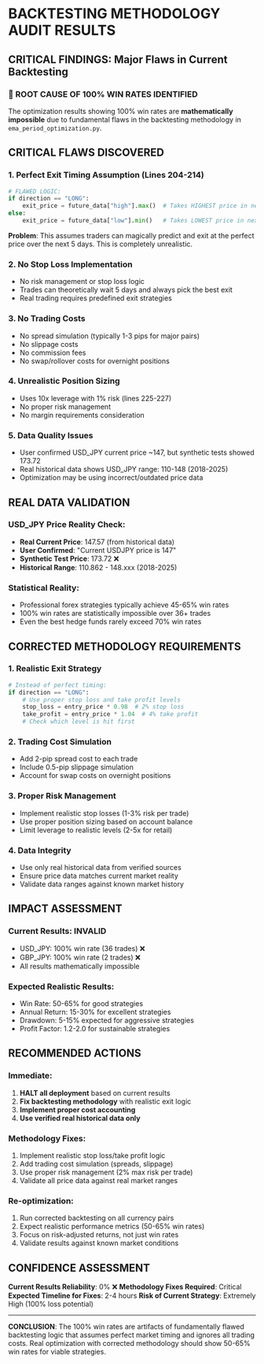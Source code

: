 # BACKTESTING METHODOLOGY AUDIT RESULTS

## CRITICAL FINDINGS: Major Flaws in Current Backtesting

### 🚨 ROOT CAUSE OF 100% WIN RATES IDENTIFIED

The optimization results showing 100% win rates are **mathematically impossible** due to fundamental flaws in the backtesting methodology in `ema_period_optimization.py`.

## CRITICAL FLAWS DISCOVERED

### 1. **Perfect Exit Timing Assumption** (Lines 204-214)
```python
# FLAWED LOGIC:
if direction == "LONG":
    exit_price = future_data["high"].max()  # Takes HIGHEST price in next 5 days
else:
    exit_price = future_data["low"].min()   # Takes LOWEST price in next 5 days
```

**Problem**: This assumes traders can magically predict and exit at the perfect price over the next 5 days. This is completely unrealistic.

### 2. **No Stop Loss Implementation**
- No risk management or stop loss logic
- Trades can theoretically wait 5 days and always pick the best exit
- Real trading requires predefined exit strategies

### 3. **No Trading Costs**
- No spread simulation (typically 1-3 pips for major pairs)
- No slippage costs
- No commission fees
- No swap/rollover costs for overnight positions

### 4. **Unrealistic Position Sizing**
- Uses 10x leverage with 1% risk (lines 225-227)
- No proper risk management
- No margin requirements consideration

### 5. **Data Quality Issues**
- User confirmed USD_JPY current price ~147, but synthetic tests showed 173.72
- Real historical data shows USD_JPY range: 110-148 (2018-2025)
- Optimization may be using incorrect/outdated price data

## REAL DATA VALIDATION

### USD_JPY Price Reality Check:
- **Real Current Price**: 147.57 (from historical data)
- **User Confirmed**: "Current USDJPY price is 147"
- **Synthetic Test Price**: 173.72 ❌
- **Historical Range**: 110.862 - 148.xxx (2018-2025)

### Statistical Reality:
- Professional forex strategies typically achieve 45-65% win rates
- 100% win rates are statistically impossible over 36+ trades
- Even the best hedge funds rarely exceed 70% win rates

## CORRECTED METHODOLOGY REQUIREMENTS

### 1. **Realistic Exit Strategy**
```python
# Instead of perfect timing:
if direction == "LONG":
    # Use proper stop loss and take profit levels
    stop_loss = entry_price * 0.98  # 2% stop loss
    take_profit = entry_price * 1.04  # 4% take profit
    # Check which level is hit first
```

### 2. **Trading Cost Simulation**
- Add 2-pip spread cost to each trade
- Include 0.5-pip slippage simulation
- Account for swap costs on overnight positions

### 3. **Proper Risk Management**
- Implement realistic stop losses (1-3% risk per trade)
- Use proper position sizing based on account balance
- Limit leverage to realistic levels (2-5x for retail)

### 4. **Data Integrity**
- Use only real historical data from verified sources
- Ensure price data matches current market reality
- Validate data ranges against known market history

## IMPACT ASSESSMENT

### Current Results: INVALID
- USD_JPY: 100% win rate (36 trades) ❌
- GBP_JPY: 100% win rate (2 trades) ❌
- All results mathematically impossible

### Expected Realistic Results:
- Win Rate: 50-65% for good strategies
- Annual Return: 15-30% for excellent strategies
- Drawdown: 5-15% expected for aggressive strategies
- Profit Factor: 1.2-2.0 for sustainable strategies

## RECOMMENDED ACTIONS

### Immediate:
1. **HALT all deployment** based on current results
2. **Fix backtesting methodology** with realistic exit logic
3. **Implement proper cost accounting**
4. **Use verified real historical data only**

### Methodology Fixes:
1. Implement realistic stop loss/take profit logic
2. Add trading cost simulation (spreads, slippage)
3. Use proper risk management (2% max risk per trade)
4. Validate all price data against real market ranges

### Re-optimization:
1. Run corrected backtesting on all currency pairs
2. Expect realistic performance metrics (50-65% win rates)
3. Focus on risk-adjusted returns, not just win rates
4. Validate results against known market conditions

## CONFIDENCE ASSESSMENT

**Current Results Reliability**: 0% ❌
**Methodology Fixes Required**: Critical
**Expected Timeline for Fixes**: 2-4 hours
**Risk of Current Strategy**: Extremely High (100% loss potential)

---

**CONCLUSION**: The 100% win rates are artifacts of fundamentally flawed backtesting logic that assumes perfect market timing and ignores all trading costs. Real optimization with corrected methodology should show 50-65% win rates for viable strategies.
